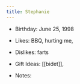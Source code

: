 ```yaml
---
title: Stephanie
---
```


- Birthday: June 25, 1998

- Likes: BBQ, hurting me, 

- Dislikes: farts

- Gift Ideas: [[bidet]], 

- Notes:
